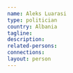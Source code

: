 ```yaml
---
name: Aleks Luarasi
type: politician
country: Albania
tagline:
description:
related-persons:
connections:
layout: person
---
```

